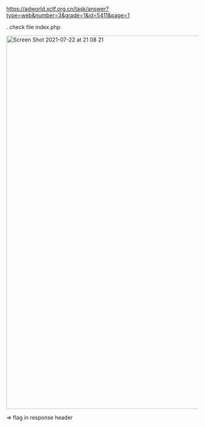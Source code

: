 https://adworld.xctf.org.cn/task/answer?type=web&number=3&grade=1&id=5411&page=1

. check file index.php

<img width="979" alt="Screen Shot 2021-07-22 at 21 08 21" src="https://user-images.githubusercontent.com/48151790/126885443-a64432b7-2d9d-4a39-a69c-92f1d8e85605.png">

=> flag in response header

